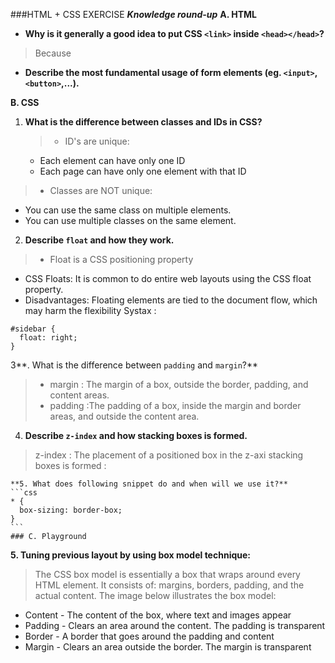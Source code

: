 ###HTML + CSS EXERCISE
 ***Knowledge round-up***
 **A. HTML**
  - **Why is it generally a good idea to put CSS `<link>` inside `<head></head>`?**
  >Because 
  
  - **Describe the most fundamental usage of form elements (eg. `<input>`, `<button>`,...).**

**B. CSS**
1. **What is the difference between classes and IDs in CSS?**
	> - ID's are unique:
	- Each element can have only one ID
	- Each page can have only one element with that ID

>-  Classes are NOT unique:
- You can use the same class on multiple elements.
- You can use multiple classes on the same element.

2. **Describe `float` and how they work.**
>- Float is a CSS positioning property
- CSS Floats: It is common to do entire web layouts using the CSS float property. 
- Disadvantages: Floating elements are tied to the document flow, which may harm the flexibility
Systax :
```
#sidebar {
  float: right;			
}
```
3**. What is the difference between `padding` and `margin`?**
>- margin : The margin of a box, outside the
border, padding, and content
areas.
>- padding :The padding of a box, inside the
margin and border areas, and
outside the content area.

4. **Describe `z-index` and how stacking boxes is formed.**
>z-index : The placement of a positioned box in the z-axi
>stacking boxes is formed :

	**5. What does following snippet do and when will we use it?**
    ```css
    * {
      box-sizing: border-box;
    }
    ```
    ### C. Playground
**5. Tuning previous layout by using box model technique:**
>The CSS box model is essentially a box that wraps around every HTML element. It consists of: margins, borders, padding, and the actual content. The image below illustrates the box model:
- Content - The content of the box, where text and images appear
- Padding - Clears an area around the content. The padding is transparent
- Border - A border that goes around the padding and content
- Margin - Clears an area outside the border. The margin is transparent
